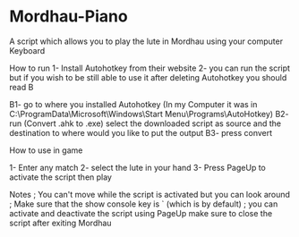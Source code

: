 # Mordhau-Piano
A script which allows you to play the lute in Mordhau using your computer Keyboard


How to run
1- Install Autohotkey from their website
2- you can run the script but if you wish to be still able to use it after deleting Autohotkey you should read B

B1- go to where you installed Autohotkey (In my Computer it was in C:\ProgramData\Microsoft\Windows\Start Menu\Programs\AutoHotkey)
B2- run (Convert .ahk to .exe) select the downloaded script as source and the destination to where would you like to put the output
B3- press convert

How to use in game

1- Enter any match
2- select the lute in your hand
3- Press PageUp to activate the script then play

Notes ; You can't move while the script is activated but you can look around
      ; Make sure that the show console key is ` (which is by default)
      ; you can activate and deactivate the script using PageUp make sure to close the script after exiting Mordhau
